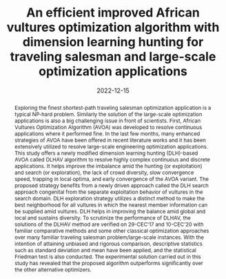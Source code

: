 ---
title: "An efficient improved African vultures optimization algorithm with dimension learning hunting for traveling salesman and large-scale optimization applications"
tags: []
authors: ['Narinder Singh', 'Essam H Houssein', 'Seyedali Mirjalili', 'Yankai Cao', 'Ganeshsree Selvachandran']
publication_types: ['article-journal']
publication: "*International Journal of Intelligent Systems 37, 12367-12421*"
abstract: "Exploring the finest shortest-path traveling salesman optimization application is a typical NP-hard problem. Similarly the solution of the large-scale optimization applications is also a big challenging issue in front of scientists. First, African Vultures Optimization Algorithm (AVOA) was developed to resolve continuous applications where it performed fine. In the last few months, many enhanced strategies of AVOA have been offered in recent literature works and it has been extensively utilized to resolve large-scale engineering optimization applications. This study offers a newly modified dimension learning hunting (DLH)-based AVOA called DLHAV algorithm to resolve highly complex continuous and discrete applications. It helps improve the imbalance amid the hunting (or exploitation) and search (or exploration), the lack of crowd diversity, slow convergence speed, trapping in local optima, and early convergence of the AVOA variant. The proposed strategy benefits from a newly driven approach called the DLH search approach congenital from the separate exploitation behavior of vultures in the search domain. DLH exploration strategy utilizes a distinct method to make the best neighborhood for all vultures in which the nearest member information can be supplied amid vultures. DLH helps in improving the balance amid global and local and sustains diversity. To scrutinize the performance of DLHAV, the solutions of the DLHAV method are verified on 29-CEC'17 and 10-CEC'20 with familiar comparative methods and some other classical optimization approaches over many familiar traveling salesman problem/large-scale instances. With the intention of attaining unbiased and rigorous comparison, descriptive statistics such as standard deviation and mean have been applied, and the statistical Friedman test is also conducted. The experimental solution carried out in this study has revealed that the proposed algorithm outperforms significantly over the other alternative optimizers."
date: "2022-12-15"
publishDate: "2022-12-15"
url_pdf: "https://onlinelibrary.wiley.com/doi/epdf/10.1002/int.23091"
featured: false
projects: []
slides: ""
---